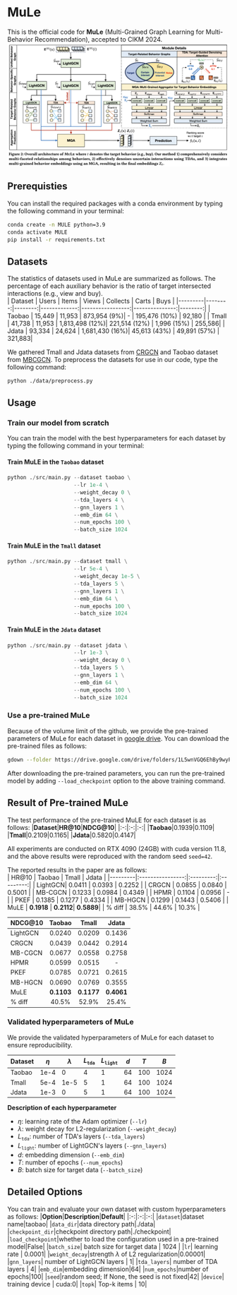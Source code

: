 # MuLe
This is the official code for **MuLe** (Multi-Grained Graph Learning for Multi-Behavior Recommendation), accepted to CIKM 2024.
![overview](./assets/overview.png)


## Prerequisties
You can install the required packages with a conda environment by typing the following command in your terminal:
```bash
conda create -n MULE python=3.9
conda activate MULE
pip install -r requirements.txt
```


## Datasets
The statistics of datasets used in MuLe are summarized as follows. The percentage of each auxiliary behavior is the ratio of target intersected interactions (e.g., view and buy).   
| Dataset | Users  | Items  | Views       | Collects        | Carts         | Buys   |
|---------|--------:|--------:|-------------:|-----------------:|---------------:|--------:|
| Taobao  | 15,449 | 11,953 | 873,954 (9%)| -               | 195,476 (10%) | 92,180 |
| Tmall   | 41,738 | 11,953 | 1,813,498 (12%)| 221,514 (12%)  | 1,996 (15%)   | 255,586|
| Jdata   | 93,334 | 24,624 | 1,681,430 (16%)| 45,613 (43%)   | 49,891 (57%)  | 321,883|

<!--<img src="./assets/data_statistics.png" width="500px" height="200px" title="data statistics"/>-->

We gathered Tmall and Jdata datasets from [CRGCN](https://github.com/MingshiYan/CRGCN) and Taobao dataset from [MBCGCN](https://github.com/SS-00-SS/MBCGCN).
To preprocess the datasets for use in our code, type the following command:
```
python ./data/preprocess.py
```

## Usage
### Train our model from scratch
You can train the model with the best hyperparameters for each dataset by typing the following command in your terminal:

#### Train MuLE in the `Taobao` dataset
```python
python ./src/main.py --dataset taobao \
                     --lr 1e-4 \
                     --weight_decay 0 \
                     --tda_layers 4 \
                     --gnn_layers 1 \
                     --emb_dim 64 \
                     --num_epochs 100 \
                     --batch_size 1024
```

#### Train MuLE in the `Tmall` dataset
```python
python ./src/main.py --dataset tmall \
                     --lr 5e-4 \
                     --weight_decay 1e-5 \
                     --tda_layers 5 \
                     --gnn_layers 1 \
                     --emb_dim 64 \
                     --num_epochs 100 \
                     --batch_size 1024
```

#### Train MuLE in the `Jdata` dataset
```python
python ./src/main.py --dataset jdata \
                     --lr 1e-3 \
                     --weight_decay 0 \
                     --tda_layers 5 \
                     --gnn_layers 1 \
                     --emb_dim 64 \
                     --num_epochs 100 \
                     --batch_size 1024
```

### Use a pre-trained MuLe
Because of the volume limit of the github, we provide the pre-trained parameters of MuLe for each dataset in [google drive](https://drive.google.com/drive/folders/1L5wnVGQ6EhBy9wyPJTOxsU9JD7zIIvrc?usp=sharing). 
You can download the pre-trained files as follows:
```bash
gdown --folder https://drive.google.com/drive/folders/1L5wnVGQ6EhBy9wyPJTOxsU9JD7zIIvrc 
```
After downloading the pre-trained parameters, you can run the pre-trained model by adding `--load_checkpoint` option to the above training command.


## Result of Pre-trained MuLe
The test performance of the pre-trained MuLE for each dataset is as follows:
|**Dataset**|**HR@10**|**NDCG@10**|
|:-:|:-:|:-:|
|**Taobao**|0.1939|0.1109|
|**Tmall**|0.2109|0.1165|
|**Jdata**|0.5820|0.4147|

All experiments are conducted on RTX 4090 (24GB) with cuda version 11.8, and the above results were reproduced with the random seed `seed=42`.

The reported results in the paper are as follows:  
| HR@10   | Taobao           | Tmall     | Jdata     |
|---------|:----------------:|:---------:|:---------:|
| LightGCN| 0.0411           | 0.0393    | 0.2252    |
| CRGCN   | 0.0855           | 0.0840    | 0.5001    |
| MB-CGCN | 0.1233           | 0.0984    | 0.4349    |
| HPMR    | 0.1104           | 0.0956    | -         |
| PKEF    | 0.1385           | 0.1277    | 0.4334    |
| MB-HGCN | 0.1299           | 0.1443    | 0.5406    |
| MuLE    | **0.1918**       | **0.2112**| **0.5889**|
| % diff  | 38.5%            | 44.6%     | 10.3%     |

| NDCG@10 | Taobao          | Tmall     | Jdata     |
|---------|:---------------:|:---------:|:---------:|
| LightGCN| 0.0240          | 0.0209    | 0.1436    |
| CRGCN   | 0.0439          | 0.0442    | 0.2914    |
| MB-CGCN | 0.0677          | 0.0558    | 0.2758    |
| HPMR    | 0.0599          | 0.0515    | -         |
| PKEF    | 0.0785          | 0.0721    | 0.2615    |
| MB-HGCN | 0.0690          | 0.0769    | 0.3555    |
| MuLE    | **0.1103**      | **0.1177**| **0.4061**|
| % diff  | 40.5%           | 52.9%     | 25.4%     |


### Validated hyperparameters of MuLe
We provide the validated hyperparameters of MuLe for each dataset to ensure reproducibility.

|Dataset| $\eta$ | $\lambda$ | $L_{\texttt{tda}}$ | $L_{\texttt{light}}$ | $d$ | $T$ | $B$
|-------|-------|-------|-------|-------|-------|-------|-------|
|Taobao| 1e-4 | 0 | 4 | 1 | 64 | 100 | 1024 |
|Tmall| 5e-4 | 1e-5 | 5 | 1 | 64 | 100 | 1024 |
|Jdata| 1e-3 | 0 | 5 | 1 | 64 | 100 | 1024 |

**Description of each hyperparameter**
* $\eta$: learning rate of the Adam optimizer (`--lr`)
* $\lambda$: weight decay for L2-regularization (`--weight_decay`)
* $L_{\texttt{tda}}$: number of TDA's layers (`--tda_layers`)
* $L_{\texttt{light}}$: number of LightGCN's layers (`--gnn_layers`)
* $d$: embedding dimension (`--emb_dim`)
* $T$: number of epochs (`--num_epochs`)
* $B$: batch size for target data (`--batch_size`)


## Detailed Options
You can train and evaluate your own dataset with custom hyperparameters as follows:
|**Option**|**Description**|**Default**|
|:-:|:-:|:-:|
|`dataset`|dataset name|taobao|
|`data_dir`|data directory path|./data|
|`checkpoint_dir`|checkpoint directory path|./checkpoint|
|`load_checkpoint`|whether to load the configuration used in a pre-trained model|False|
|`batch_size`| batch size for target data | 1024 |
|`lr`| learning rate | 0.0001|
|`weight_decay`|strength $\lambda$ of L2 regularization|0.00001|
|`gnn_layers`| number of LightGCN layers | 1|
|`tda_layers`| number of TDA layers | 4|
|`emb_dim`|embedding dimension|64|
|`num_epochs`|number of epochs|100|
|`seed`|random seed; If None, the seed is not fixed|42|
|`device`| training device | cuda:0|
|`topk`| Top-k items | 10|


